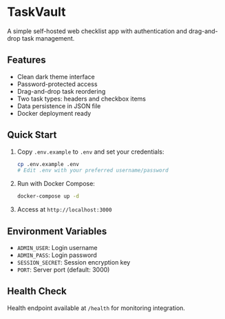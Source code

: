 # TaskVault

A simple self-hosted web checklist app with authentication and drag-and-drop task management.

## Features

- Clean dark theme interface
- Password-protected access
- Drag-and-drop task reordering
- Two task types: headers and checkbox items
- Data persistence in JSON file
- Docker deployment ready

## Quick Start

1. Copy `.env.example` to `.env` and set your credentials:
   ```bash
   cp .env.example .env
   # Edit .env with your preferred username/password
   ```

2. Run with Docker Compose:
   ```bash
   docker-compose up -d
   ```

3. Access at `http://localhost:3000`

## Environment Variables

- `ADMIN_USER`: Login username
- `ADMIN_PASS`: Login password  
- `SESSION_SECRET`: Session encryption key
- `PORT`: Server port (default: 3000)

## Health Check

Health endpoint available at `/health` for monitoring integration.